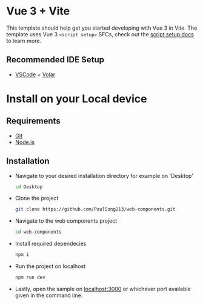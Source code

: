 # Vue 3 + Vite

This template should help get you started developing with Vue 3 in Vite. The template uses Vue 3 `<script setup>` SFCs, check out the [script setup docs](https://v3.vuejs.org/api/sfc-script-setup.html#sfc-script-setup) to learn more.

## Recommended IDE Setup

- [VSCode](https://code.visualstudio.com/) + [Volar](https://marketplace.visualstudio.com/items?itemName=johnsoncodehk.volar)

# Install on your Local device

## Requirements
- [Git](https://git-scm.com/downloads)
- [Node.js](https://nodejs.org/en/download/)

## Installation
- Navigate to your desired installation directory for example on 'Desktop'
  ```sh
  cd Desktop
  ```
- Clone the project
  ```sh
  git clone https://github.com/PaulSong213/web-components.git
  ```
  
- Navigate to the web components project
  ```sh
  cd web-components
  ```
- Install required dependecies
  ```sh
  npm i
  ```
- Run the project on localhost
  ```sh
  npm run dev
  ```
- Lastly, open the sample on [localhost:3000](http://localhost:3000) or whichever port available given in the command line.
